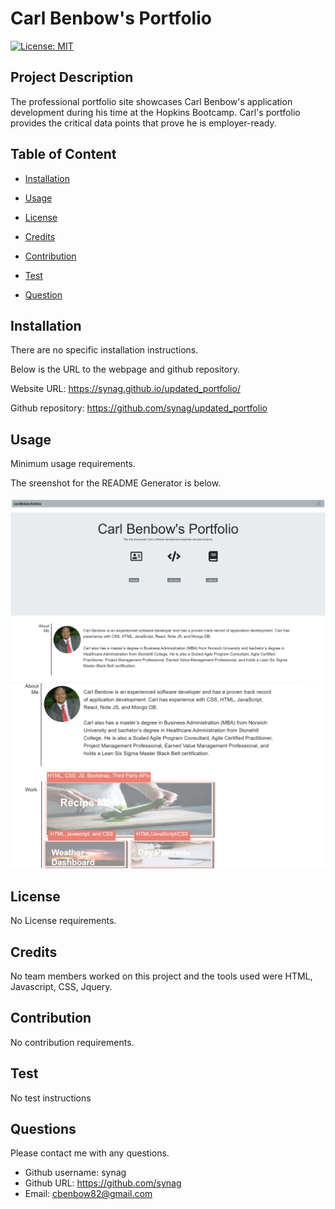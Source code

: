 # Carl Benbow's Portfolio

[![License: MIT](https://img.shields.io/badge/License-MIT-yellow.svg)](https://opensource.org/licenses/MIT)
  
## Project Description 
The professional portfolio site showcases Carl Benbow's application development during his time at the Hopkins Bootcamp. Carl's portfolio provides the critical data points that prove he is employer-ready. 

## Table of Content

* [Installation](#installation)

* [Usage](#usage)

* [License](#license)

* [Credits](#Credits)

* [Contribution](#Contribution)

* [Test](#test)

* [Question](#question) 

## Installation
There are no specific installation instructions.


Below is the URL to the webpage and github repository. 

Website URL: https://synag.github.io/updated_portfolio/

Github repository: https://github.com/synag/updated_portfolio


## Usage
Minimum usage requirements.

The sreenshot for the README Generator  is below. 

![Portfolio Site](./assets/image/portfolio_screenshot.png)
![Portfolio Site](./assets/image/screenshot2.png)

## License
No License requirements.

## Credits
No team members worked on this project and the tools used were HTML, Javascript, CSS, Jquery.

## Contribution
No contribution requirements.

## Test
No test instructions

## Questions
Please contact me with any questions.  

* Github username: synag
* Github URL: https://github.com/synag
* Email:  cbenbow82@gmail.com 
